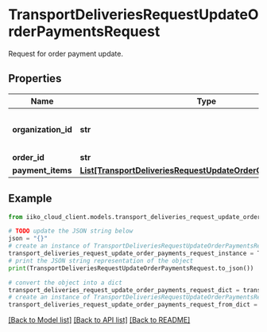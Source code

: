 # TransportDeliveriesRequestUpdateOrderPaymentsRequest

Request for order payment update.

## Properties

Name | Type | Description | Notes
------------ | ------------- | ------------- | -------------
**organization_id** | **str** | Organization ID.                Can be obtained by &#x60;/api/1/organizations&#x60; operation. | 
**order_id** | **str** | Order ID. | 
**payment_items** | [**List[TransportDeliveriesRequestUpdateOrderOrderPaymentItem]**](TransportDeliveriesRequestUpdateOrderOrderPaymentItem.md) | Payment details. | [optional] 

## Example

```python
from iiko_cloud_client.models.transport_deliveries_request_update_order_payments_request import TransportDeliveriesRequestUpdateOrderPaymentsRequest

# TODO update the JSON string below
json = "{}"
# create an instance of TransportDeliveriesRequestUpdateOrderPaymentsRequest from a JSON string
transport_deliveries_request_update_order_payments_request_instance = TransportDeliveriesRequestUpdateOrderPaymentsRequest.from_json(json)
# print the JSON string representation of the object
print(TransportDeliveriesRequestUpdateOrderPaymentsRequest.to_json())

# convert the object into a dict
transport_deliveries_request_update_order_payments_request_dict = transport_deliveries_request_update_order_payments_request_instance.to_dict()
# create an instance of TransportDeliveriesRequestUpdateOrderPaymentsRequest from a dict
transport_deliveries_request_update_order_payments_request_from_dict = TransportDeliveriesRequestUpdateOrderPaymentsRequest.from_dict(transport_deliveries_request_update_order_payments_request_dict)
```
[[Back to Model list]](../README.md#documentation-for-models) [[Back to API list]](../README.md#documentation-for-api-endpoints) [[Back to README]](../README.md)


